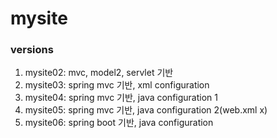 # mysite

### versions
1.	mysite02: mvc, model2, servlet 기반
2.	mysite03: spring mvc 기반, xml configuration
3.	mysite04: spring mvc 기반, java configuration 1
4.	mysite05: spring mvc 기반, java configuration 2(web.xml x)
5.	mysite06: spring boot 기반, java configuration


